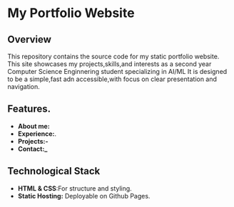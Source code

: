 # My Portfolio Website

## Overview

This repository contains the source code for my static portfolio website.
This site showcases my projects,skills,and interests as a second year Computer Science Enginnering student specializing in AI/ML
It is designed to be a simple,fast adn accessible,with focus on clear presentation and navigation.

## Features.
- **About me:**
- **Experience:**.
- **Projects:-**
- **Contact:_**

## Technological Stack
- **HTML & CSS**:For structure and styling.
- **Static Hosting:** Deployable on Github Pages.

